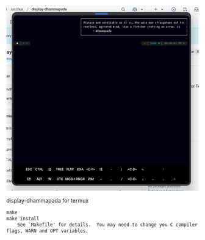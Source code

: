 ![](assets/SmartSelect_20250202_184645_Termux.png)

display-dhammapada for termux

```
make
make install
	See `Makefile' for details.  You may need to change you C compiler flags, WARN and OPT variables.
```

